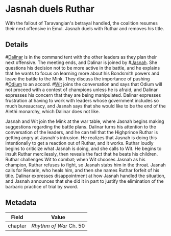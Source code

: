 # Jasnah duels Ruthar
With the fallout of Taravangian's betrayal handled, the coalition resumes their next offensive in Emul. Jasnah duels with Ruthar and removes his title.

## Details
#[Dalinar](dalinar) is in the command tent with the other leaders as they plan their next offensive. The meeting ends, and Dalinar is joined by #[Jasnah](jasnah). She questions his decision not to be more active in the battle, and he explains that he wants to focus on learning more about his Bondsmith powers and leave the battle to the Mink. They discuss the importance of pushing #[Odium](odium) to an accord. #[Wit](wit) joins the conversation and says that Odium will not proceed with a contest of champions unless he is afraid, and Dalinar expresses his concern that they are being manipulated. Dalinar expresses frustration at having to work with leaders whose government includes so much bureaucracy, and Jasnah says that she would like to be the end of the Alethi monarchy, which Dalinar does not like.

Jasnah and Wit join the Mink at the war table, where Jasnah begins making suggestions regarding the battle plans. Dalinar turns his attention to the conversation of the leaders, and he can tell that the Highprince Ruthar is getting angry at Jasnah's intrusion. He realizes that Jasnah is doing this intentionally to get a reaction out of Ruthar, and it works. Ruthar loudly begins to criticize what Jasnah is doing, and she calls to Wit. He begins to insult Ruthar mercilessly, then reveals the fact that he beats his children. Ruthar challenges Wit to combat; when Wit chooses Jasnah as his champion, Ruthar refuses to fight, so Jasnah stabs him in the throat. Jasnah calls for Renarin, who heals him, and then she names Ruthar forfeit of his title. Dalinar expresses disappointment at how Jasnah handled the situation, and Jasnah announces that she did it in part to justify the elimination of the barbaric practice of trial by sword.

## Metadata
| Field | Value |
| ----- | ----- |
| chapter | *Rhythm of War* Ch. 50|

